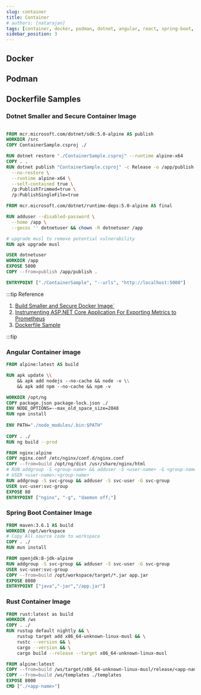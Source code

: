 ```yaml
---
slug: container
title: Container
# authors: [natarajan]
tags: [container, docker, podman, dotnet, angular, react, spring-boot, rust ]
sidebar_position: 3
---
```


## Docker


## Podman


## Dockerfile Samples

### Dotnet Smaller and Secure Container Image

```dockerfile

FROM mcr.microsoft.com/dotnet/sdk:5.0-alpine AS publish
WORKDIR /src
COPY ContainerSample.csproj ./

RUN dotnet restore "./ContainerSample.csproj" --runtime alpine-x64
COPY . .
RUN dotnet publish "ContainerSample.csproj" -c Release -o /app/publish \
  --no-restore \
  --runtime alpine-x64 \
  --self-contained true \
  /p:PublishTrimmed=true \
  /p:PublishSingleFile=true

FROM mcr.microsoft.com/dotnet/runtime-deps:5.0-alpine AS final

RUN adduser --disabled-password \
  --home /app \
  --gecos '' dotnetuser && chown -R dotnetuser /app

# upgrade musl to remove potential vulnerability
RUN apk upgrade musl

USER dotnetuser
WORKDIR /app
EXPOSE 5000
COPY --from=publish /app/publish .

ENTRYPOINT ["./ContainerSample", "--urls", "http://localhost:5000"]

```

:::tip Reference

1. [Build Smaller and Secure Docker Image`](https://thorsten-hans.com/how-to-build-smaller-and-secure-docker-images-for-net5) 
2. [Instrumenting ASP.NET Core Application For Exporting Metrics to Prometheus](https://www.c-sharpcorner.com/article/instrumenting-asp-net-core-application-for-exporting-metrics-to-prometheus/)
3. [Dockerfile Sample](https://medium.com/01001101/containerize-your-net-core-app-the-right-way-35c267224a8d)

:::tip

### Angular Container image

```dockerfile
FROM alpine:latest AS build

RUN apk update \\
    && apk add nodejs --no-cache && node -v \\
    && apk add npm --no-cache && npm -v 

WORKDIR /opt/ng
COPY package.json package-lock.json ./
ENV NODE_OPTIONS=--max_old_space_size=2048
RUN npm install
 
ENV PATH="./node_modules/.bin:$PATH" 
 
COPY . ./
RUN ng build --prod

FROM nginx:alpine
COPY nginx.conf /etc/nginx/conf.d/nginx.conf
COPY --from=build /opt/ng/dist /usr/share/nginx/html
# RUN addgroup -S <group-name> && adduser -S <user-name> -G <group-name>
# USER <user-name>:<group-name>
RUN addgroup -S svc-group && adduser -S svc-user -G svc-group
USER svc-user:svc-group
EXPOSE 80
ENTRYPOINT ["nginx", "-g", "daemon off;"]
```

### Spring Boot Container Image

```dockerfile
FROM maven:3.6.1 AS build
WORKDIR /opt/workspace
# Copy All source code to workspace
COPY . ./
RUN mvn install

FROM openjdk:8-jdk-alpine
RUN addgroup -S svc-group && adduser -S svc-user -G svc-group
USER svc-user:svc-group
COPY --from=build /opt/workspace/target/*.jar app.jar
EXPOSE 8080
ENTRYPOINT ["java","-jar","/app.jar"]

```

### Rust Container Image

```dockerfile
FROM rust:latest as build
WORKDIR /ws
COPY . ./
RUN rustup default nightly && \
    rustup target add x86_64-unknown-linux-musl && \
    rustc --version && \
    cargo --version && \
    cargo build --release --target x86_64-unknown-linux-musl

FROM alpine:latest
COPY --from=build /ws/target/x86_64-unknown-linux-musl/release/<app-name> ./ 
COPY --from=build /ws/templates ./templates
EXPOSE 8000
CMD ["./<app-name>"]
```

